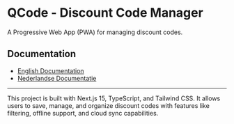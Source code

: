 # QCode - Discount Code Manager

A Progressive Web App (PWA) for managing discount codes.

## Documentation

- [English Documentation](README.EN.md)
- [Nederlandse Documentatie](README.NL.md)

---

This project is built with Next.js 15, TypeScript, and Tailwind CSS. It allows users to save, manage, and organize discount codes with features like filtering, offline support, and cloud sync capabilities.
